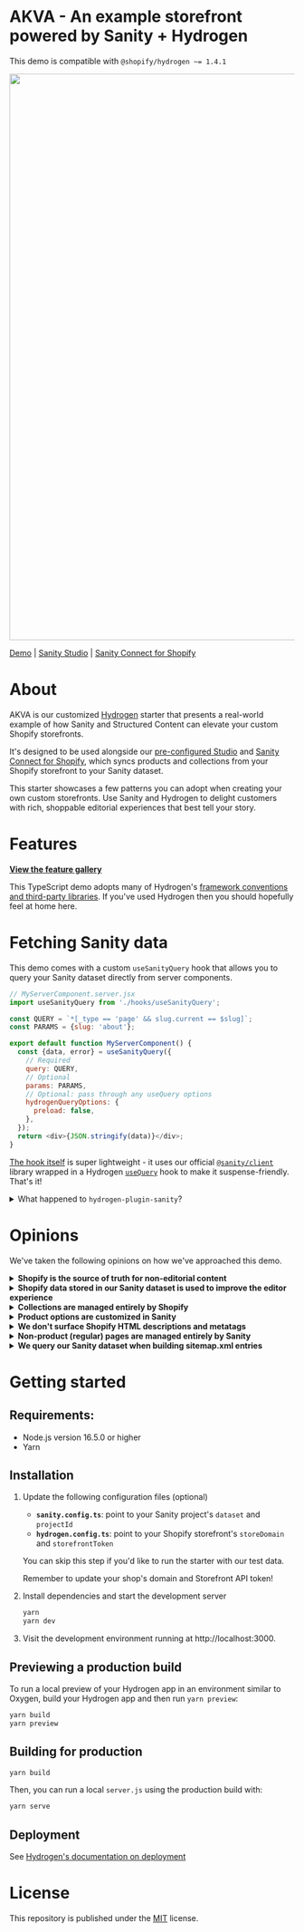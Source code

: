 # AKVA - An example storefront powered by Sanity + Hydrogen

This demo is compatible with `@shopify/hydrogen ~= 1.4.1`

<img src="https://user-images.githubusercontent.com/209129/173065853-77b26be2-dd15-4b4d-8164-850e70247b88.png" width="1000" />

[Demo][hydrogen-sanity-demo] | [Sanity Studio][sanity-shopify-studio] | [Sanity Connect for Shopify][sanity-connect]

# About

AKVA is our customized [Hydrogen][hydrogen-github] starter that presents a real-world example of how Sanity and Structured Content can elevate your custom Shopify storefronts.

It's designed to be used alongside our [pre-configured Studio][sanity-shopify-studio] and [Sanity Connect for Shopify][sanity-connect], which syncs products and collections from your Shopify storefront to your Sanity dataset.

This starter showcases a few patterns you can adopt when creating your own custom storefronts. Use Sanity and Hydrogen to delight customers with rich, shoppable editorial experiences that best tell your story.

# Features

**[View the feature gallery][about]**

This TypeScript demo adopts many of Hydrogen's [framework conventions and third-party libraries][hydrogen-framework]. If you've used Hydrogen then you should hopefully feel at home here.

# Fetching Sanity data

This demo comes with a custom `useSanityQuery` hook that allows you to query your Sanity dataset directly from server components.

```js
// MyServerComponent.server.jsx
import useSanityQuery from './hooks/useSanityQuery';

const QUERY = `*[_type == 'page' && slug.current == $slug]`;
const PARAMS = {slug: 'about'};

export default function MyServerComponent() {
  const {data, error} = useSanityQuery({
    // Required
    query: QUERY,
    // Optional
    params: PARAMS,
    // Optional: pass through any useQuery options
    hydrogenQueryOptions: {
      preload: false,
    },
  });
  return <div>{JSON.stringify(data)}</div>;
}
```

[The hook itself][use-sanity-query-hook] is super lightweight - it uses our official [`@sanity/client`][sanity-js-client] library wrapped in a Hydrogen [`useQuery`][hydrogen-use-query] hook to make it suspense-friendly. That's it!

<details>
<summary>What happened to <code>hydrogen-plugin-sanity</code>?</summary>

We've deprecated this plugin as it promoted conducting larger fetches (at the page level) and using shared context.

In practice, this was very difficult to reason about and worked against the benefits of using React Server Components.

We recommend that you keep fetching logic scoped to the specific components that need them, even if they are deeply nested in Portable Text.

Whilst this will may mean more queries, you'll have _much better_ control over exactly how much you're fetching from the Storefront API as well as being able to define component-specific caching / prefetching logic.

</details>

# Opinions

We've taken the following opinions on how we've approached this demo.

<details>
<summary><strong>Shopify is the source of truth for non-editorial content</strong></summary>

- For products, this includes titles, handles, variant images and product options.
- For collections, this includes titles and collection images.

</details>

<details>
<summary><strong>Shopify data stored in our Sanity dataset is used to improve the editor experience</strong></summary>

- This allows us to display things like product status, prices and even inventory levels right in our Sanity Studio.
- Our application always fetches from Shopify's Storefront API at runtime to ensure we have the freshest data possible, especially important when dealing with fast-moving inventory.

</details>

<details>
<summary><strong>Collections are managed entirely by Shopify</strong></summary>

- Shopify is used to handle collection rules and sort orders.

</details>

<details>
<summary><strong>Product options are customized in Sanity</strong></summary>

- Data added to specific product options (for example, associating a hex value with the color 'Red', or a string value with the Poster size 'A2') is done in Sanity.
- We treat this quite simply and manage these in a dedicated field within the `Settings` section of our studio. We also make sure to query this field whenever querying products in our Sanity dataset.
- This could alternatively be managed with Shopify's metatags.

</details>

<details>
<summary><strong>We don't surface Shopify HTML descriptions and metatags</strong></summary>

- For this demo, Shopify tags are used purely as a non-visual organizational tool (to drive automated collections) and we use Portable Text over Shopify's description HTML field. However, Hydrogen makes it very easy to surface these in your application if needed.

</details>

<details>
<summary><strong>Non-product (regular) pages are managed entirely by Sanity</strong></summary>

- Shopify pages and blog posts (associated with the Online Store) channel aren't used in this demo. A dedicated `page` document type in Sanity has been created for this purpose.

</details>

<details>
<summary><strong>We query our Sanity dataset when building sitemap.xml entries</strong></summary>

- We use Sanity as the source of truth when determining whether a product or collection page is _visible_.
- This gives us the flexibility to add custom logic to control whether certain pages should be visible or not. For example, if you wanted to hide product pages within a specific date range, or hide collections that didn't have any editorial modules assigned to them.

</details>

# Getting started

## Requirements:

- Node.js version 16.5.0 or higher
- Yarn

## Installation

1.  Update the following configuration files (optional)

    - **`sanity.config.ts`**: point to your Sanity project's `dataset` and `projectId`
    - **`hydrogen.config.ts`**: point to your Shopify storefront's `storeDomain` and `storefrontToken`

    You can skip this step if you'd like to run the starter with our test data.

    Remember to update your shop's domain and Storefront API token!

2.  Install dependencies and start the development server

    ```bash
    yarn
    yarn dev
    ```

3.  Visit the development environment running at http://localhost:3000.

## Previewing a production build

To run a local preview of your Hydrogen app in an environment similar to Oxygen, build your Hydrogen app and then run `yarn preview`:

```bash
yarn build
yarn preview
```

## Building for production

```bash
yarn build
```

Then, you can run a local `server.js` using the production build with:

```bash
yarn serve
```

## Deployment

See [Hydrogen's documentation on deployment][hydrogen-framework-deployment]

# License

This repository is published under the [MIT][license] license.

[about]: https://hydrogen-sanity-demo.com/pages/about
[hydrogen-sanity-demo]: https://hydrogen-sanity-demo.com
[hydrogen-github]: https://github.com/Shopify/hydrogen
[hydrogen-framework]: https://shopify.dev/api/hydrogen/framework
[hydrogen-framework-deployment]: https://shopify.dev/custom-storefronts/hydrogen/deployment
[hydrogen-product-components]: https://shopify.dev/api/hydrogen/components/product-variant
[hydrogen-use-query]: https://shopify.dev/api/hydrogen/hooks/global/usequery
[license]: https://github.com/sanity-io/sanity/blob/next/LICENSE
[sanity-connect]: https://www.sanity.io/docs/sanity-connect-for-shopify
[sanity-js-client]: https://www.sanity.io/docs/js-client
[sanity-portable-text]: https://www.sanity.io/guides/introduction-to-portable-text
[sanity-shopify-studio]: https://github.com/sanity-io/sanity-shopify-studio
[sanity-structured-content-patterns]: https://www.sanity.io/guides/structured-content-patterns-for-e-commerce
[shopify-storefront-api]: https://shopify.dev/api/storefront
[shopify-analytics]: https://shopify.dev/api/hydrogen/components/framework/shopifyanalytics
[use-sanity-query-hook]: ./src/hooks/useSanityQuery.ts


<div className="bg-red-200 basis-1/3">
    <video className="absolute z-10 w-auto min-w-full min-h-full max-w-none bg-cover" loop autoPlay muted height="1500" poster="https://upload.wikimedia.org/wikipedia/commons/e/e8/Elephants_Dream_s5_both.jpg">
      <source src={src} type="video/mp4" />
      Sorry, your browser doesn't support embedded videos.
    </video>
    </div>



      <div className="relative w-screen h-screen lg:w-screen flex flex-nowrap z-0">
        <ScrollTextAbout />
    <div className="bg-green-300 basis-1/3">
    <Image
      src="/images/home/skate.png" loading="lazy" 
      width={1080}
      height={1920}
      alt="Logo Invog"
      className="bg-cover"
    />
    </div>
    <div className="bg-green-900 basis-1/3">
    <Image
      src="/images/home/skate.png" loading="lazy" 
      width={1080}
      height={1920}
      alt="Logo Invog"
      className="bg-cover"
    />
    </div>
    <div className="bg-black basis-1/3 z-10">
    <Image
      src="/images/home/skate.png" loading="lazy" 
      width={1080}
      height={1920}
      alt="Logo Invog"
      className="bg-cover"
    />
    </div>
    </div>






    ////////////////ABOUT

     <section className="z-20 py-32">
    <div className="mx-5 max-w-screen-2xl px-4 py-16 sm:px-6 ">
      <div className="grid grid-cols-1 lg:h-full lg:grid-cols-2">

        <div className="relative flex items-center">
        <div className="text-2xl  sm:text-3xl uppercase leading-10 lg:leading-2  lg:tracking-[.1rem] lg:text-[14rem] madfont">
           <h3>OUR CONCEPT</h3>
           </div>
         
        </div>
  
        <div className="relative flex items-center bg-gray-100 ">
         
          <div className="text-3xl leading-3">
            <p>Today, technology cuts horizontally through every business and industry. There are more billion-dollar opportunities east 
                of the Rockies and west of the Hudson River than everywhere else in North America combined — we’re documenting the stories of building in-between and beyond.
            </p>
          </div>
        </div>
      </div>
    </div> 
  </section>#   m a d w a t c h _ h y d r o g e n _ 1  
 